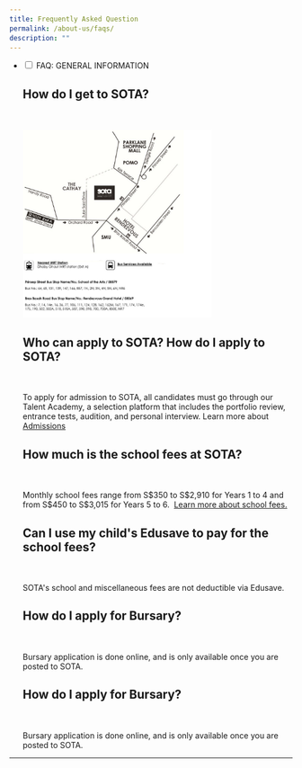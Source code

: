 ```yaml
---
title: Frequently Asked Question
permalink: /about-us/faqs/
description: ""
---
```

<ul class="jekyllcodex_accordion">
  <li>
    <input id="accordion1" type="checkbox">
    <label for="accordion1">FAQ: GENERAL INFORMATION</label>
    <div>
			<p></p><h2>How do I get to SOTA?</h2><br><br>
<img style="width:70%" src="/images/sota_zubirsaiddrivemap.jpg"><p></p>
		<p></p><h2>Who can apply to SOTA? How do I apply to SOTA?</h2><br><br>To apply for admission to SOTA, all candidates must go through our Talent Academy, a selection platform that includes the portfolio review, entrance tests, audition, and personal interview. Learn more about <a href="/admissions/how-to-apply-to-sota">Admissions</a><p></p>
		<p></p><h2>How much is the school fees at SOTA?</h2><br><br>Monthly school fees range from S$350 to S$2,910 for Years 1 to 4 and from S$450 to S$3,015 for Years 5 to 6.&nbsp; <a href="/admissions/school-fees">Learn more about school fees.</a><p></p>
		<p></p><h2>Can I use my child's Edusave to pay for the school fees?</h2><br><br>SOTA's school and miscellaneous fees are not deductible via Edusave.<p></p>
		<p></p><h2>How do I apply for Bursary?</h2><br><br>Bursary application is done online, and is only available once you are posted to SOTA.<p></p>
		<p></p><h2>How do I apply for Bursary?</h2><br><br>Bursary application is done online, and is only available once you are posted to SOTA.<p></p>
    </div>
	</li>  
</ul>


****

